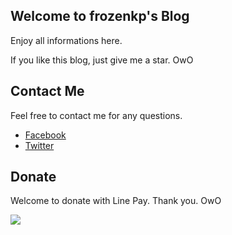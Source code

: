 ## Welcome to frozenkp's Blog

Enjoy all informations here.

If you like this blog, just give me a star. OwO

## Contact Me

Feel free to contact me for any questions.

- [Facebook](https://www.facebook.com/frozenkp)
- [Twitter](https://twitter.com/csjh21010)

## Donate
Welcome to donate with Line Pay. Thank you. OwO

![](https://i.imgur.com/PMtsFoy.jpg)
